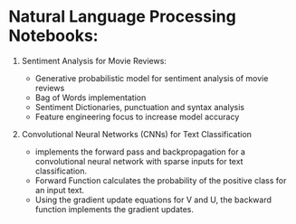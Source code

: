 # Natural Language Processing Notebooks:

1. Sentiment Analysis for Movie Reviews:
    - Generative probabilistic model for sentiment analysis of movie reviews
    - Bag of Words implementation
    - Sentiment Dictionaries, punctuation and syntax analysis
    - Feature engineering focus to increase model accuracy
    
2. Convolutional Neural Networks (CNNs) for Text Classification
    - implements the forward pass and backpropagation for a convolutional neural network with sparse inputs for text classification.
    - Forward Function calculates the probability of the positive class for an input text.
    - Using the gradient update equations for V and U, the backward function implements the gradient updates.
